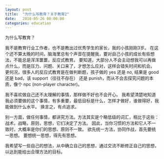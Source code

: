 ```yaml
---
layout: post
title:  "为什么写教育？关于教育2"
date:   2018-05-26 00:00:00
categories: education
---
```


为什么写教育？

我不是教育行业工作者，也不是教出过优秀学生的家长，我的小孩刚刚3岁。
在这个还不算太晚的时间，脑海里总有个声音在提醒我，要对自己小孩的成长有些想法，不能总是浑浑噩噩，反应式教育。
要知道，大部分人不会主动想我可以再做点什么，而是压力、问题、关口来了，才想怎么应对，这样会错失时间和机会。
更何况，很多人的反应式教育是在做判断题，孩子做的 yes 还是 no, 结果是 good 还是 bad，该 support（往往不存在） 还是 punish，而从不会去探究问题的本质，像个 npc (non-player character)。

我不喜欢做自己还不太理解的事情，那样做不好也不会开心。
我希望清楚地知道我必须要做的这个事情，有多重要，最低目标是什么，怎样才做好，谁做得好，我能做到什么水平。
换言之，有点追求。

别一方面，做任何事情，都讲究方法。方法其实是个略低级的词汇，相比于这些：战术，战略，原则，思想，它们决定了方法。
因此，当你习惯的方法和它人不一致时，大概率是你们的思想、原则不一致。
欲先统一方法，协同作战，首先要统一思想。
要想统一思想，得先有思想。

我希望写一些自己的想法，从中确立自己的思想，通过交流不断修正自己的思想，以达到能给出合理方法的目标。
